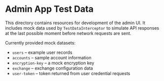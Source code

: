 # Admin App Test Data

This directory contains resources for development of the admin UI.
It includes mock data used by `TestDataInterceptor` to
simulate API responses at the last possible moment before network
requests are sent.

Currently provided mock datasets:

- `users` – example user records
- `accounts` – sample account information
- `encryption-key` – a mock encryption key
- `exchange` – exchange configuration data
- `user-token` – token returned from user credential requests
